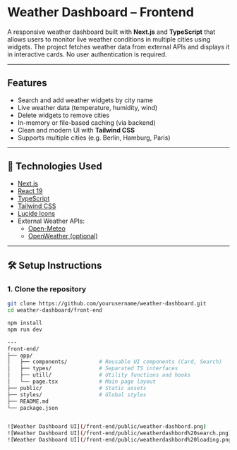 # Weather Dashboard – Frontend

A responsive weather dashboard built with **Next.js** and **TypeScript** that allows users to monitor live weather conditions in multiple cities using widgets. The project fetches weather data from external APIs and displays it in interactive cards. No user authentication is required.

---

## Features

- Search and add weather widgets by city name
- Live weather data (temperature, humidity, wind)
- Delete widgets to remove cities
- In-memory or file-based caching (via backend)
- Clean and modern UI with **Tailwind CSS**
- Supports multiple cities (e.g. Berlin, Hamburg, Paris)

---

## 🧩 Technologies Used

- [Next.js](https://nextjs.org/)
- [React 19](https://react.dev/)
- [TypeScript](https://www.typescriptlang.org/)
- [Tailwind CSS](https://tailwindcss.com/)
- [Lucide Icons](https://lucide.dev/)
- External Weather APIs:
  - [Open-Meteo](https://open-meteo.com/)
  - [OpenWeather (optional)](https://openweathermap.org/api)

---

## 🛠️ Setup Instructions

### 1. Clone the repository

```bash
git clone https://github.com/yourusername/weather-dashboard.git
cd weather-dashboard/front-end

npm install
npm run dev

---
front-end/
├── app/
│   ├── components/          # Reusable UI components (Card, Search)
│   ├── types/               # Separated TS interfaces
│   ├── utill/               # Utility functions and hooks
│   └── page.tsx             # Main page layout
├── public/                  # Static assets
├── styles/                  # Global styles
├── README.md
└── package.json


![Weather Dashboard UI](/front-end/public/weather-dashbord.png)
![Weather Dashboard UI](/front-end/public/weatherdashbord%20search.png)
![Weather Dashboard UI](/front-end/public/weatherdashbord%20loading.png)
```
